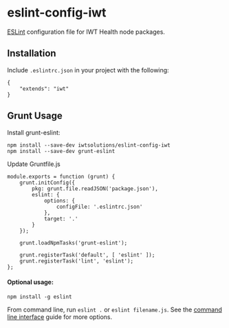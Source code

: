 eslint-config-iwt
==================

[ESLint](http://eslint.org/) configuration file for IWT Health node packages.

## Installation

Include `.eslintrc.json` in your project with the following:

    {
        "extends": "iwt"
    }

## Grunt Usage

Install grunt-eslint:

    npm install --save-dev iwtsolutions/eslint-config-iwt
    npm install --save-dev grunt-eslint

Update Gruntfile.js

    module.exports = function (grunt) {
        grunt.initConfig({
            pkg: grunt.file.readJSON('package.json'),
            eslint: {
                options: {
                    configFile: '.eslintrc.json'
                },
                target: '.'
            }
        });

        grunt.loadNpmTasks('grunt-eslint');

        grunt.registerTask('default', [ 'eslint' ]);
        grunt.registerTask('lint', 'eslint');
    };

#### Optional usage:

    npm install -g eslint

From command line, run `eslint .` or `eslint filename.js`. See the [command line interface](http://eslint.org/docs/user-guide/command-line-interface) guide for more options.
